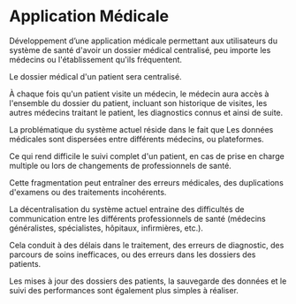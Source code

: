 # Application Médicale

Développement d’une application médicale permettant aux utilisateurs du système de santé d'avoir un dossier médical centralisé, peu importe les médecins ou l'établissement qu'ils fréquentent. 

Le dossier médical d'un patient sera centralisé. 

À chaque fois qu'un patient visite un médecin, le médecin aura accès à l'ensemble du dossier du patient, incluant son historique de visites, les autres médecins traitant le patient, les diagnostics connus et ainsi de suite.

La problématique du système actuel réside dans le fait que Les données médicales sont dispersées entre différents médecins, ou plateformes. 

Ce qui rend difficile le suivi complet d'un patient, en cas de prise en charge multiple ou lors de changements de professionnels de santé. 

Cette fragmentation peut entraîner des erreurs médicales, des duplications d'examens ou des traitements incohérents. 

La décentralisation du système actuel entraine des difficultés de communication entre les différents professionnels de santé (médecins généralistes, spécialistes, hôpitaux, infirmières, etc.). 

Cela conduit à des délais dans le traitement, des erreurs de diagnostic, des parcours de soins inefficaces, ou des erreurs dans les dossiers des patients. 

Les mises à jour des dossiers des patients, la sauvegarde des données et le suivi des performances sont également plus simples à réaliser.
